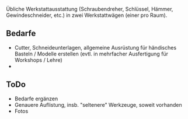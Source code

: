 Übliche Werkstattausstattung (Schraubendreher, Schlüssel, Hämmer, Gewindeschneider, etc.) in zwei Werkstattwägen (einer pro Raum).

## Bedarfe
- Cutter, Schneideunterlagen, allgemeine Ausrüstung für händisches Basteln / Modelle erstellen (evtl. in mehrfacher Ausfertigung für Workshops / Lehre)
-

## ToDo

- Bedarfe ergänzen
- Genauere Auflistung, insb. "seltenere" Werkzeuge, soweit vorhanden
- Fotos
